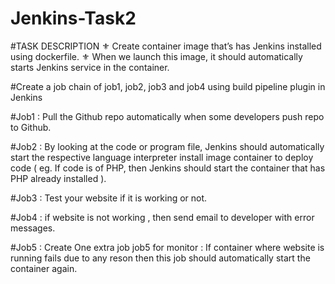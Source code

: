 # Jenkins-Task2

#TASK DESCRIPTION
⚜ Create container image that’s has Jenkins installed using dockerfile. 
⚜ When we launch this image, it should automatically starts Jenkins service in the container.

#Create a job chain of job1, job2, job3 and job4 using build pipeline plugin in Jenkins

#Job1 :
Pull the Github repo automatically when some developers push repo to Github.

#Job2 :
By looking at the code or program file, Jenkins should automatically start the respective language interpreter install image container to deploy code ( eg. If code is of PHP, then Jenkins should start the container that has PHP already installed ).

#Job3 :
Test your website if it is working or not.

#Job4 :
if website is not working , then send email to developer with error messages.

#Job5 :
Create One extra job job5 for monitor : If container where website is running fails due to any reson then this job should automatically start the container again.
